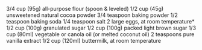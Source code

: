 3/4 cup (95g) all-purpose flour (spoon & leveled)
1/2 cup (45g) unsweetened natural cocoa powder
3/4 teaspoon baking powder
1/2 teaspoon baking soda
1/4 teaspoon salt
2 large eggs, at room temperature*
1/2 cup (100g) granulated sugar
1/2 cup (100g) packed light brown sugar
1/3 cup (80ml) vegetable or canola oil (or melted coconut oil)
2 teaspoons pure vanilla extract
1/2 cup (120ml) buttermilk, at room temperature